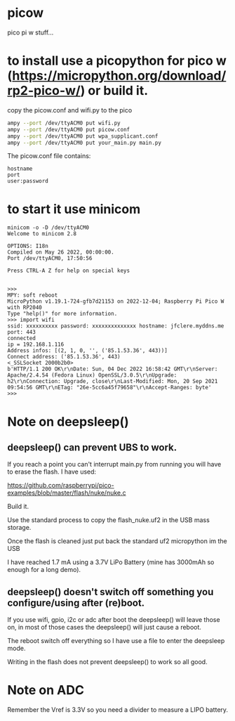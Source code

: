 # picow
pico pi w stuff...

# to install use a picopython for pico w (https://micropython.org/download/rp2-pico-w/) or build it.
copy the picow.conf and wifi.py to the pico
```bash
ampy --port /dev/ttyACM0 put wifi.py
ampy --port /dev/ttyACM0 put picow.conf
ampy --port /dev/ttyACM0 put wpa_supplicant.conf
ampy --port /dev/ttyACM0 put your_main.py main.py
```
The picow.conf file contains:
```
hostname
port
user:password
```
# to start it use minicom
```
minicom -o -D /dev/ttyACM0
Welcome to minicom 2.8

OPTIONS: I18n 
Compiled on May 26 2022, 00:00:00.
Port /dev/ttyACM0, 17:50:56

Press CTRL-A Z for help on special keys


>>> 
MPY: soft reboot
MicroPython v1.19.1-724-gfb7d21153 on 2022-12-04; Raspberry Pi Pico W with RP2040
Type "help()" for more information.
>>> import wifi
ssid: xxxxxxxxxx password: xxxxxxxxxxxxxx hostname: jfclere.myddns.me port: 443
connected
ip = 192.168.1.116
Address infos: [(2, 1, 0, '', ('85.1.53.36', 443))]
Connect address: ('85.1.53.36', 443)
<_SSLSocket 2000b2b0>
b'HTTP/1.1 200 OK\r\nDate: Sun, 04 Dec 2022 16:58:42 GMT\r\nServer: Apache/2.4.54 (Fedora Linux) OpenSSL/3.0.5\r\nUpgrade: h2\r\nConnection: Upgrade, close\r\nLast-Modified: Mon, 20 Sep 2021 09:54:56 GMT\r\nETag: "26e-5cc6a45f79658"\r\nAccept-Ranges: byte'
>>> 
```

# Note on deepsleep()

## deepsleep() can prevent UBS to work.
If you reach a point you can't interrupt main.py from running you will have to erase the flash. I have used:

https://github.com/raspberrypi/pico-examples/blob/master/flash/nuke/nuke.c

Build it.

Use the standard process to copy the flash_nuke.uf2 in the USB mass storage.

Once the flash is cleaned just put back the standard uf2 micropython im the USB

I have reached 1.7 mA using a 3.7V LiPo Battery (mine has 3000mAh so enough for a long demo).

## deepsleep() doesn't switch off something you configure/using after (re)boot.
If you use wifi, gpio, i2c or adc after boot the deepsleep() will leave those on, in most of those cases the deepsleep() will just cause a reboot.

The reboot switch off everything so I have use a file to enter the deepsleep mode.

Writing in the flash does not prevent deepsleep() to work so all good.

# Note on ADC

Remember the Vref is 3.3V so you need a divider to measure a LIPO battery.
